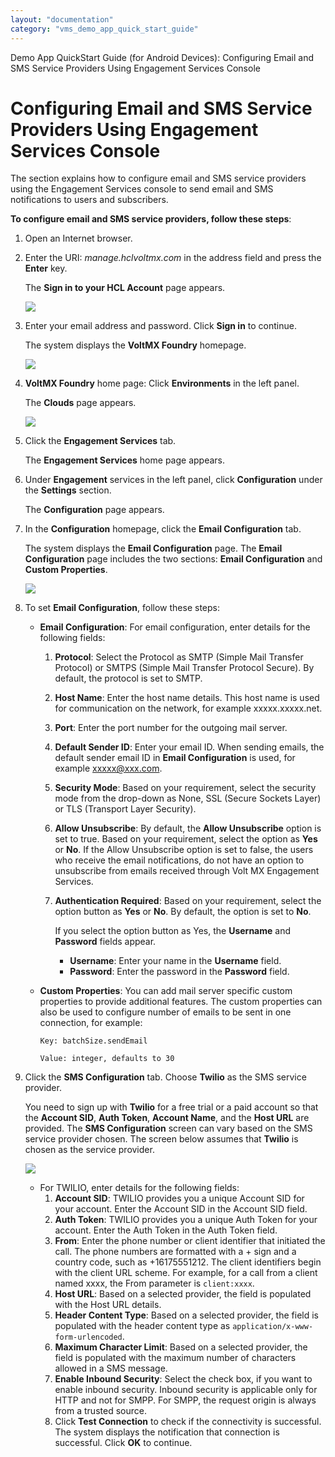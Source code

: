 ```yaml
---
layout: "documentation"
category: "vms_demo_app_quick_start_guide"
---
```

                           

Demo App QuickStart Guide (for Android Devices): Configuring Email and SMS Service Providers Using Engagement Services Console

Configuring Email and SMS Service Providers Using Engagement Services Console
=============================================================================

The section explains how to configure email and SMS service providers using the Engagement Services console to send email and SMS notifications to users and subscribers.  
  
**To configure email and SMS service providers, follow these steps**:

1.  Open an Internet browser.
2.  Enter the URI: _manage.hclvoltmx.com_ in the address field and press the **Enter** key.
    
    The **Sign in to your HCL Account** page appears.
    
    ![](Resources/Images/03000010.png)
3.  Enter your email address and password. Click **Sign in** to continue.
    
    The system displays the **VoltMX Foundry** homepage.
    
    ![](Resources/Images/mfhoepage_654x252.png)
4.  **VoltMX Foundry** home page: Click **Environments** in the left panel.
    
    The **Clouds** page appears.
    
    ![](Resources/Images/cloudpage.png)
    
5.  Click the **Engagement Services** tab.
    
    The **Engagement Services** home page appears.
    
6.  Under **Engagement** services in the left panel, click **Configuration** under the **Settings** section.
    
    The **Configuration** page appears.
    
7.  In the **Configuration** homepage, click the **Email Configuration** tab.
    
    The system displays the **Email Configuration** page. The **Email Configuration** page includes the two sections: **Email Configuration** and **Custom Properties**.
    
    ![](Resources/Images/emailconfig.png)
    
8.  To set **Email Configuration**, follow these steps:
    *   **Email Configuration**: For email configuration, enter details for the following fields:
        1.  **Protocol**: Select the Protocol as SMTP (Simple Mail Transfer Protocol) or SMTPS (Simple Mail Transfer Protocol Secure). By default, the protocol is set to SMTP.
        2.  **Host Name**: Enter the host name details. This host name is used for communication on the network, for example xxxxx.xxxxx.net.
        3.  **Port**: Enter the port number for the outgoing mail server.
        4.  **Default Sender ID**: Enter your email ID. When sending emails, the default sender email ID in **Email Configuration** is used, for example xxxxx@xxx.com.
        5.  **Security Mode**: Based on your requirement, select the security mode from the drop-down as None, SSL (Secure Sockets Layer) or TLS (Transport Layer Security).
        6.  **Allow Unsubscribe**: By default, the **Allow Unsubscribe** option is set to true. Based on your requirement, select the option as **Yes** or **No**. If the Allow Unsubscribe option is set to false, the users who receive the email notifications, do not have an option to unsubscribe from emails received through Volt MX Engagement Services.
        7.  **Authentication Required**: Based on your requirement, select the option button as **Yes** or **No**. By default, the option is set to **No**.
            
            If you select the option button as Yes, the **Username** and **Password** fields appear.
            
            *   **Username**: Enter your name in the **Username** field.
            *   **Password**: Enter the password in the **Password** field.
    *   **Custom Properties**: You can add mail server specific custom properties to provide additional features. The custom properties can also be used to configure number of emails to be sent in one connection, for example:
        
        `Key: batchSize.sendEmail`
        
        `Value: integer, defaults to 30`
        
9.  Click the **SMS Configuration** tab. Choose **Twilio** as the SMS service provider.
    
    You need to sign up with **Twilio** for a free trial or a paid account so that the **Account SID**, **Auth Token**, **Account Name**, and the **Host URL** are provided. The **SMS Configuration** screen can vary based on the SMS service provider chosen. The screen below assumes that **Twilio** is chosen as the service provider.
    
    ![](Resources/Images/smsconfig.png)
    
    *   For TWILIO, enter details for the following fields:
        1.  **Account SID**: TWILIO provides you a unique Account SID for your account. Enter the Account SID in the Account SID field.
        2.  **Auth Token**: TWILIO provides you a unique Auth Token for your account. Enter the Auth Token in the Auth Token field.
        3.  **From**: Enter the phone number or client identifier that initiated the call. The phone numbers are formatted with a + sign and a country code, such as +16175551212. The client identifiers begin with the client URL scheme. For example, for a call from a client named xxxx, the From parameter is `client:xxxx`.
        4.  **Host URL**: Based on a selected provider, the field is populated with the Host URL details.
        5.  **Header Content Type**: Based on a selected provider, the field is populated with the header content type as `application/x-www-form-urlencoded`.
        6.  **Maximum Character Limit**: Based on a selected provider, the field is populated with the maximum number of characters allowed in a SMS message.
        7.  **Enable Inbound Security**: Select the check box, if you want to enable inbound security. Inbound security is applicable only for HTTP and not for SMPP. For SMPP, the request origin is always from a trusted source.
        8.  Click **Test Connection** to check if the connectivity is successful. The system displays the notification that connection is successful. Click **OK** to continue.
